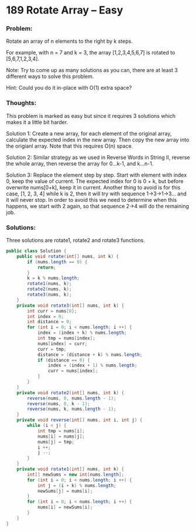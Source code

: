 # 189 Rotate Array – Easy

### Problem:
Rotate an array of n elements to the right by k steps.

For example, with n = 7 and k = 3, the array [1,2,3,4,5,6,7] is rotated to [5,6,7,1,2,3,4].

Note:
Try to come up as many solutions as you can, there are at least 3 different ways to solve this problem.

Hint:
Could you do it in-place with O(1) extra space?

### Thoughts:
This problem is marked as easy but since it requires 3 solutions which makes it a little bit harder.

Solution 1: Create a new array, for each element of the original array, calculate the expected index in the new array. Then copy the new array into the origianl array. Note that this requires O(n) space.

Solution 2: Similar strategy as we used in Reverse Words in String II, reverse the whole array, then reverse the array for 0…k-1, and k…n-1.

Solution 3: Replace the element step by step. Start with element with index 0, keep the value of current. The expected index for 0 is 0 + k, but before overwrite nums[0+k], keep it in current. Another thing to avoid is for this case, [1, 2, 3, 4] while k is 2, then it will try with sequence 1->3->1->3… and it will never stop. In order to avoid this we need to determine when this happens, we start with 2 again, so that sequence 2->4 will do the remaining job.

### Solutions:

Three solutions are rotate1, rotate2 and rotate3 functions.

```java
public class Solution {
    public void rotate(int[] nums, int k) {
        if (nums.length == 0) {
            return;
        }
        k = k % nums.length;
        rotate1(nums, k);
        rotate2(nums, k);
        rotate3(nums, k);
    }
    private void rotate3(int[] nums, int k) {
        int curr = nums[0];
        int index = 0;
        int distance = 0;
        for (int i = 0; i < nums.length; i ++) {
            index = (index + k) % nums.length;
            int tmp = nums[index];
            nums[index] = curr;
            curr = tmp;
            distance = (distance + k) % nums.length;
            if (distance == 0) {
                index = (index + 1) % nums.length;
                curr = nums[index];
            }
        }
    }
    private void rotate2(int[] nums, int k) {
        reverse(nums, 0, nums.length - 1);
        reverse(nums, 0, k - 1);
        reverse(nums, k, nums.length - 1);
    }
    private void reverse(int[] nums, int i, int j) {
        while (i < j) {
            int tmp = nums[i];
            nums[i] = nums[j];
            nums[j] = tmp;
            i ++;
            j --;
        }
    }
    private void rotate1(int[] nums, int k) {
        int[] newSums = new int[nums.length];
        for (int i = 0; i < nums.length; i ++) {
            int j = (i + k) % nums.length;
            newSums[j] = nums[i];
        }
        for (int i = 0; i < nums.length; i ++) {
            nums[i] = newSums[i];
        }
    }
}
```